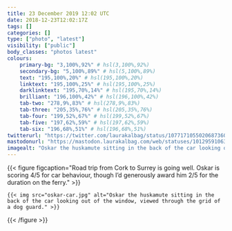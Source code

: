 ```yaml
---
title: 23 December 2019 12:02 UTC
date: 2018-12-23T12:02:17Z
tags: []
categories: []
type: ["photo", "latest"]
visibility: ["public"]
body_classes: "photos latest"
colours:
    primary-bg: "3,100%,92%" # hsl(3,100%,92%)
    secondary-bg: "5,100%,89%" # hsl(5,100%,89%)
    text: "195,100%,20%" # hsl(195,100%,20%)
    linktext: "195,100%,25%" # hsl(195,100%,25%)
    darklinktext: "195,70%,14%" # hsl(195,70%,14%)
    brilliant: "196,100%,42%" # hsl(196,100%,42%)
    tab-two: "278,9%,83%" # hsl(278,9%,83%)
    tab-three: "205,35%,76%" # hsl(205,35%,76%)
    tab-four: "199,52%,67%" # hsl(199,52%,67%)
    tab-five: "197,62%,59%" # hsl(197,62%,59%)
    tab-six: "196,68%,51%" # hsl(196,68%,51%)
twitterurl: "https://twitter.com/laurakalbag/status/1077171055020687360"
mastodonurl: "https://mastodon.laurakalbag.com/web/statuses/101295910638559168"
imagealt: "Oskar the huskamute sitting in the back of the car looking out of the window, viewed through the grid of a dog guard."
---
```


{{< figure figcaption="Road trip from Cork to Surrey is going well. Oskar is scoring 4/5 for car behaviour, though I’d generously award him 2/5 for the duration on the ferry." >}}

    {{< img src="oskar-car.jpg" alt="Oskar the huskamute sitting in the back of the car looking out of the window, viewed through the grid of a dog guard." >}}

{{< /figure >}}